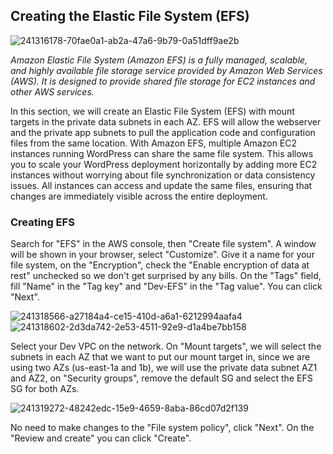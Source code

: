 ## Creating the Elastic File System (EFS)

![241316178-70fae0a1-ab2a-47a6-9b79-0a51dff9ae2b](https://github.com/leorickli/wordpress-aws/assets/106999054/623a7c77-b760-4f7c-8389-5ede7e09a8f7)

*Amazon Elastic File System (Amazon EFS) is a fully managed, scalable, and highly available file storage service provided by Amazon Web Services (AWS). It is designed to provide shared file storage for EC2 instances and other AWS services.*

In this section, we will create an Elastic File System (EFS) with mount targets in the private data subnets in each AZ. EFS will allow the webserver and the private app subnets to pull the application code and configuration files from the same location. With Amazon EFS, multiple Amazon EC2 instances running WordPress can share the same file system. This allows you to scale your WordPress deployment horizontally by adding more EC2 instances without worrying about file synchronization or data consistency issues. All instances can access and update the same files, ensuring that changes are immediately visible across the entire deployment.

### Creating EFS

Search for "EFS" in the AWS console, then "Create file system". A window will be shown in your browser, select "Customize". Give it a name for your file system, on the "Encryption", check the "Enable encryption of data at rest" unchecked so we don't get surprised by any bills. On the "Tags" field, fill "Name" in the "Tag key" and "Dev-EFS" in the "Tag value". You can click "Next".

![241318566-a27184a4-ce15-410d-a6a1-6212994aafa4](https://github.com/leorickli/wordpress-aws/assets/106999054/b2e9816f-89c2-42d8-957f-b6f2aaee161e)
![241318602-2d3da742-2e53-4511-92e9-d1a4be7bb158](https://github.com/leorickli/wordpress-aws/assets/106999054/cfac451b-4dd4-483f-b41a-e8956b2b3676)

Select your Dev VPC on the network. On "Mount targets", we will select the subnets in each AZ that we want to put our mount target in, since we are using two AZs (us-east-1a and 1b), we will use the private data subnet AZ1 and AZ2, on "Security groups", remove the default SG and select the EFS SG for both AZs.

![241319272-48242edc-15e9-4659-8aba-86cd07d2f139](https://github.com/leorickli/wordpress-aws/assets/106999054/1ad6d6bb-25a3-4539-b517-b85c863d2bfd)

No need to make changes to the "File system policy", click "Next". On the "Review and create" you can click "Create".
